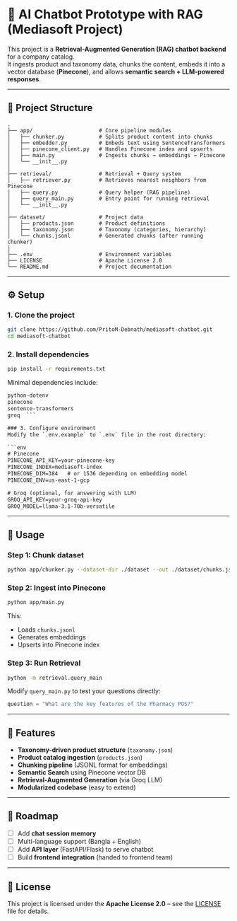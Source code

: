 # 💬 AI Chatbot Prototype with RAG (Mediasoft Project)

This project is a **Retrieval-Augmented Generation (RAG) chatbot backend** for a company catalog.  
It ingests product and taxonomy data, chunks the content, embeds it into a vector database (**Pinecone**), and allows **semantic search + LLM-powered responses**.

---

## 📂 Project Structure

```
.
├── app/                     # Core pipeline modules
│   ├── chunker.py           # Splits product content into chunks
│   ├── embedder.py          # Embeds text using SentenceTransformers
│   ├── pinecone_client.py   # Handles Pinecone index and upserts
│   ├── main.py              # Ingests chunks → embeddings → Pinecone
│   └── __init__.py
│
├── retrieval/               # Retrieval + Query system
│   ├── retriever.py         # Retrieves nearest neighbors from Pinecone
│   ├── query.py             # Query helper (RAG pipeline)
│   ├── query_main.py        # Entry point for running retrieval
│   └── __init__.py
│
├── dataset/                 # Project data
│   ├── products.json        # Product definitions
│   ├── taxonomy.json        # Taxonomy (categories, hierarchy)
│   └── chunks.jsonl         # Generated chunks (after running chunker)
│
├── .env                     # Environment variables
├── LICENSE                  # Apache License 2.0
└── README.md                # Project documentation
```

---

## ⚙️ Setup

### 1. Clone the project
```bash
git clone https://github.com/PritoM-Debnath/mediasoft-chatbot.git
cd mediasoft-chatbot
```

### 2. Install dependencies
```bash
pip install -r requirements.txt
```

Minimal dependencies include:
```txt
python-dotenv
pinecone
sentence-transformers
groq  ```

### 3. Configure environment
Modify the `.env.example` to `.env` file in the root directory:

```env
# Pinecone
PINECONE_API_KEY=your-pinecone-key
PINECONE_INDEX=mediasoft-index
PINECONE_DIM=384   # or 1536 depending on embedding model
PINECONE_ENV=us-east-1-gcp

# Groq (optional, for answering with LLM)
GROQ_API_KEY=your-groq-api-key
GROQ_MODEL=llama-3.1-70b-versatile
```

---

## 🚀 Usage

### Step 1: Chunk dataset
```bash
python app/chunker.py --dataset-dir ./dataset --out ./dataset/chunks.jsonl
```

### Step 2: Ingest into Pinecone
```bash
python app/main.py
```

This:
- Loads `chunks.jsonl`
- Generates embeddings
- Upserts into Pinecone index

### Step 3: Run Retrieval
```bash
python -m retrieval.query_main
```

Modify `query_main.py` to test your questions directly:
```python
question = "What are the key features of the Pharmacy POS?"
```

---

## 🧩 Features

- **Taxonomy-driven product structure** (`taxonomy.json`)
- **Product catalog ingestion** (`products.json`)
- **Chunking pipeline** (JSONL format for embeddings)
- **Semantic Search** using Pinecone vector DB
- **Retrieval-Augmented Generation** (via Groq LLM)
- **Modularized codebase** (easy to extend)

---

## 📌 Roadmap

- [ ] Add **chat session memory**
- [ ] Multi-language support (Bangla + English)
- [ ] Add **API layer** (FastAPI/Flask) to serve chatbot
- [ ] Build **frontend integration** (handed to frontend team)

---

## 📄 License

This project is licensed under the **Apache License 2.0** – see the [LICENSE](./LICENSE) file for details.
